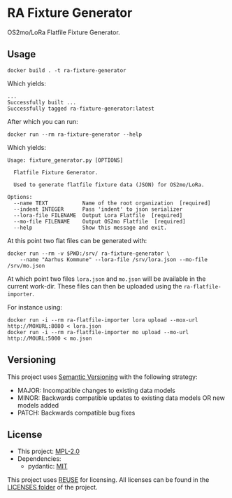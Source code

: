 <!--
SPDX-FileCopyrightText: 2021 Magenta ApS <https://magenta.dk>
SPDX-License-Identifier: MPL-2.0
-->


# RA Fixture Generator

OS2mo/LoRa Flatfile Fixture Generator.

## Usage
```
docker build . -t ra-fixture-generator
```
Which yields:
```
...
Successfully built ...
Successfully tagged ra-fixture-generator:latest
```
After which you can run:
```
docker run --rm ra-fixture-generator --help
```
Which yields:
```
Usage: fixture_generator.py [OPTIONS]

  Flatfile Fixture Generator.

  Used to generate flatfile fixture data (JSON) for OS2mo/LoRa.

Options:
  --name TEXT           Name of the root organization  [required]
  --indent INTEGER      Pass 'indent' to json serializer
  --lora-file FILENAME  Output Lora Flatfile  [required]
  --mo-file FILENAME    Output OS2mo Flatfile  [required]
  --help                Show this message and exit.
```
At this point two flat files can be generated with:
```
docker run --rm -v $PWD:/srv/ ra-fixture-generator \
    --name "Aarhus Kommune" --lora-file /srv/lora.json --mo-file /srv/mo.json
```
At which point two files `lora.json` and `mo.json` will be available in the current work-dir.
These files can then be uploaded using the `ra-flatfile-importer`.

For instance using:
```
docker run -i --rm ra-flatfile-importer lora upload --mox-url http://MOXURL:8080 < lora.json
docker run -i --rm ra-flatfile-importer mo upload --mo-url http://MOURL:5000 < mo.json
```

## Versioning
This project uses [Semantic Versioning](https://semver.org/) with the following strategy:
- MAJOR: Incompatible changes to existing data models
- MINOR: Backwards compatible updates to existing data models OR new models added
- PATCH: Backwards compatible bug fixes

<!--
## Getting Started

TODO: README section missing!

### Prerequisites


TODO: README section missing!

### Installing

TODO: README section missing!

## Running the tests

TODO: README section missing!

## Deployment

TODO: README section missing!

## Built With

TODO: README section missing!

## Authors

Magenta ApS <https://magenta.dk>

TODO: README section missing!
-->
## License
- This project: [MPL-2.0](MPL-2.0.txt)
- Dependencies:
  - pydantic: [MIT](MIT.txt)

This project uses [REUSE](https://reuse.software) for licensing. All licenses can be found in the [LICENSES folder](LICENSES/) of the project.
